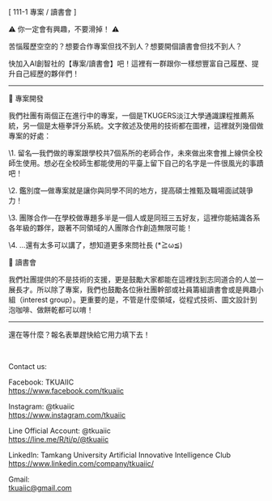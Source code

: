 [ 111-1 專案 / 讀書會 ]

⚠️ 你一定會有興趣，不要滑掉！ ⚠️

苦惱履歷空空的？想要合作專案但找不到人？想要開個讀書會但找不到人？

快加入AI創智社的【專案/讀書會】吧！這裡有一群跟你一樣想豐富自己履歷、提升自己經歷的夥伴們！

----

🚀 專案開發

我們社團有兩個正在進行中的專案，一個是TKUGERS淡江大學通識課程推薦系統，另一個是太極拳評分系統。文字敘述及使用的技術都在圖裡，這裡就列幾個做專案的好處：

\1. 留名—我們做的專案跟學校共7個系所的老師合作，未來做出來會推上線供全校師生使用。想必在全校師生都能使用的平臺上留下自己的名字是一件很風光的事蹟吧！

\2. 鑑別度—做專案就是讓你與同學不同的地方，提高碩士推甄及職場面試競爭力！

\3. 團隊合作—在學校做專題多半是一個人或是同班三五好友，這裡你能結識各系各年級的夥伴，跟著不同領域的人團隊合作創造無限可能！

\4. …還有太多可以講了，想知道更多來問社長 (*≧ω≦)

📖 讀書會

我們社團提供的不是技術的支援，更是鼓勵大家都能在這裡找到志同道合的人並一展長才。所以除了專案，我們也鼓勵各位揪社團幹部或社員籌組讀書會或是興趣小組（interest group）。更重要的是，不管是什麼領域，從程式技術、圖文設計到泡咖啡、做餅乾都可以唷！

----

還在等什麼？報名表單趕快給它用力填下去！

&nbsp;

Contact us:

Facebook: TKUAIIC <br />https://www.facebook.com/tkuaiic

Instagram: @tkuaiic <br />https://www.instagram.com/tkuaiic

Line Official Account: @tkuaiic <br />https://line.me/R/ti/p/@tkuaiic

LinkedIn: Tamkang University Artificial Innovative Intelligence Club <br />https://www.linkedin.com/company/tkuaiic/

Gmail: <br />tkuaiic@gmail.com
